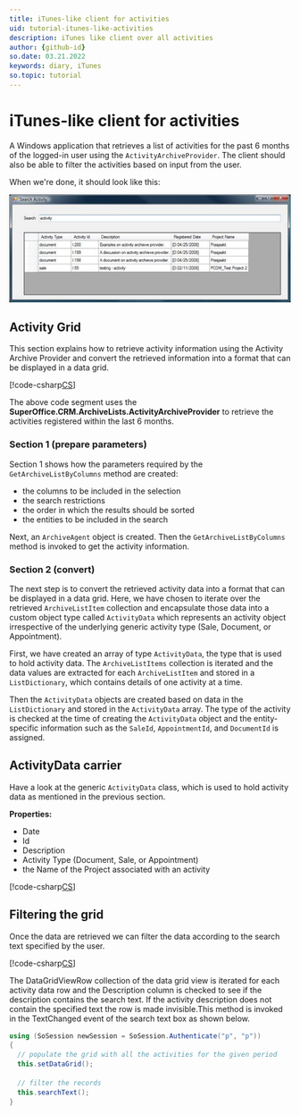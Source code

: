 ```yaml
---
title: iTunes-like client for activities
uid: tutorial-itunes-like-activities
description: iTunes like client over all activities
author: {github-id}
so.date: 03.21.2022
keywords: diary, iTunes
so.topic: tutorial
---
```


# iTunes-like client for activities

A Windows application that retrieves a list of activities for the past 6 months of the logged-in user using the `ActivityArchiveProvider`. The client should also be able to filter the activities based on input from the user.

When we're done, it should look like this:

![01][img1]

## Activity Grid

This section explains how to retrieve activity information using the Activity Archive Provider and convert the retrieved information into a format that can be displayed in a data grid.

[!code-csharp[CS](includes/itunes-setdatagrid.cs)]

The above code segment uses the **SuperOffice.CRM.ArchiveLists.ActivityArchiveProvider** to retrieve the activities registered within the last 6 months.

### Section 1 (prepare parameters)

Section 1 shows how the parameters required by the `GetArchiveListByColumns` method are created:

* the columns to be included in the selection
* the search restrictions
* the order in which the results should be sorted
* the entities to be included in the search

Next, an `ArchiveAgent` object is created. Then the `GetArchiveListByColumns` method is invoked to get the activity information.

### Section 2 (convert)

The next step is to convert the retrieved activity data into a format that can be displayed in a data grid. Here, we have chosen to iterate over the retrieved `ArchiveListItem` collection and encapsulate those data into a custom object type called `ActivityData` which represents an activity object irrespective of the underlying generic activity type (Sale, Document, or Appointment).

First, we have created an array of type `ActivityData`, the type that is used to hold activity data. The `ArchiveListItems` collection is iterated and the data values are extracted for each `ArchiveListItem` and stored in a `ListDictionary`, which contains details of one activity at a time.

Then the `ActivityData` objects are created based on data in the `ListDictionary` and stored in the `ActivityData` array. The type of the activity is checked at the time of creating the `ActivityData` object and the entity-specific information such as the `SaleId`, `AppointmentId`, and `DocumentId` is assigned.

## ActivityData carrier

Have a look at the generic `ActivityData` class, which is used to hold activity data as mentioned in the previous section.

**Properties:**

* Date
* Id
* Description
* Activity Type (Document, Sale, or Appointment)
* the Name of the Project associated with an activity

[!code-csharp[CS](includes/itunes-activitydata.cs)]

## Filtering the grid

Once the data are retrieved we can filter the data according to the search text specified by the user.

[!code-csharp[CS](includes/itunes-searchtext.cs)]

The DataGridViewRow collection of the data grid view is iterated for each activity data row and the Description column is checked to see if the description contains the search text. If the activity description does not contain the specified text the row is made invisible.This method is invoked in the TextChanged event of the search text box as shown below.

```csharp
using (SoSession newSession = SoSession.Authenticate("p", "p"))
{
  // populate the grid with all the activities for the given period
  this.setDataGrid();

  // filter the records
  this.searchText();
}
```

<!-- Referenced links -->

<!-- Referenced images -->
[img1]: media/image023.jpg
